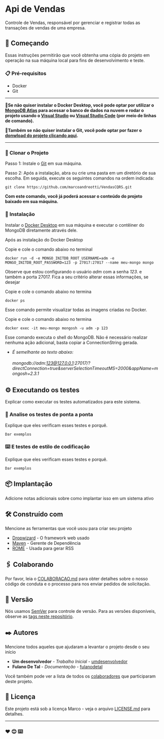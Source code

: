 ﻿# Api de Vendas

Controle de Vendas, responsável por gerenciar e registrar todas as transações de vendas de uma empresa.

## 🚀 Começando

Essas instruções permitirão que você obtenha uma cópia do projeto em operação na sua máquina local para fins de desenvolvimento e teste.

### 📋 Pré-requisitos

- Docker
- Git

---

🎁<strong>Se não quiser instalar o Docker Desktop, você pode optar por utilizar o [MongoDB Atlas](https://www.mongodb.com/pt-br/cloud/atlas/register) para acessar o banco de dados na nuvem e rodar o projeto usando o [Visual Studio](https://visualstudio.microsoft.com/pt-br/vs/community/) ou [Visual Studio Code](https://code.visualstudio.com/download) (por meio de linhas de comando).</strong>

🎁<strong>Também se não quiser instalar o Git, você pode optar por fazer o [donwload do projeto clicando aqui](https://github.com/marcoandreotti/VendasCQRS/archive/refs/heads/main.zip).</strong>


---

### 🔧 Clonar o Projeto

Passo 1: Instale o [Git](https://git-scm.com/downloads) em sua máquina.

Passo 2: Após a instalação, abra ou crie uma pasta em um diretório de sua escolha. Em seguida, execute os seguintes comandos na ordem indicada:

````
git clone https://github.com/marcoandreotti/VendasCQRS.git
````

**Com este comando, você já poderá acessar o conteúdo do projeto baixado em sua máquina.**



### 🔧 Instalação

Instalar o [Docker Desktop](https://www.docker.com/products/docker-desktop/) em sua máquina e executar o contêiner do MongoDB diretamente através dele.

Após as instalação do Docker Desktop

Copie e cole o comando abaixo no terminal

```
docker run -d -e MONGO_INITDB_ROOT_USERNAME=adm -e MONGO_INITDB_ROOT_PASSWORD=123 -p 27017:27017 --name meu-mongo mongo
```
Observe que estou configurando o usuário *adm* com a senha *123*. e também a porta 27017. Fica a seu critério alterar essas informações, se desejar

Copie e cole o comando abaixo no termina

````
docker ps
````
Esse comando permite visualizar todas as imagens criadas no Docker.

Copie e cole o comando abaixo no termina

```
docker exec -it meu-mongo mongosh -u adm -p 123
```
Esse comando executa o shell do MongoDB. Não é necessário realizar nenhuma ação adicional, basta copiar a ConnectionString gerada.

 - <em>É semelhante ao texto abaixo:</em>
 **<h6>mongodb://adm:123@127.0.0.1:27017/?directConnection=true&serverSelectionTimeoutMS=2000&appName=mongosh+2.3.1</h6>**


## ⚙️ Executando os testes

Explicar como executar os testes automatizados para este sistema.

### 🔩 Analise os testes de ponta a ponta

Explique que eles verificam esses testes e porquê.

```
Dar exemplos
```

### ⌨️ E testes de estilo de codificação

Explique que eles verificam esses testes e porquê.

```
Dar exemplos
```

## 📦 Implantação

Adicione notas adicionais sobre como implantar isso em um sistema ativo

## 🛠️ Construído com

Mencione as ferramentas que você usou para criar seu projeto

* [Dropwizard](http://www.dropwizard.io/1.0.2/docs/) - O framework web usado
* [Maven](https://maven.apache.org/) - Gerente de Dependência
* [ROME](https://rometools.github.io/rome/) - Usada para gerar RSS

## 🖇️ Colaborando

Por favor, leia o [COLABORACAO.md](https://gist.github.com/usuario/linkParaInfoSobreContribuicoes) para obter detalhes sobre o nosso código de conduta e o processo para nos enviar pedidos de solicitação.

## 📌 Versão

Nós usamos [SemVer](http://semver.org/) para controle de versão. Para as versões disponíveis, observe as [tags neste repositório](https://github.com/suas/tags/do/projeto). 

## ✒️ Autores

Mencione todos aqueles que ajudaram a levantar o projeto desde o seu início

* **Um desenvolvedor** - *Trabalho Inicial* - [umdesenvolvedor](https://github.com/linkParaPerfil)
* **Fulano De Tal** - *Documentação* - [fulanodetal](https://github.com/linkParaPerfil)

Você também pode ver a lista de todos os [colaboradores](https://github.com/usuario/projeto/colaboradores) que participaram deste projeto.

## 📄 Licença

Este projeto está sob a licença Marco - veja o arquivo [LICENSE.md](https://github.com/usuario/projeto/licenca) para detalhes.


---
### ❤️ 😊 ⌨️ 